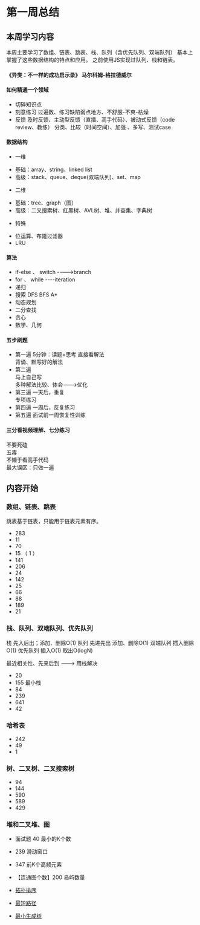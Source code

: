 # 第一周总结
## 本周学习内容
本周主要学习了数组、链表、跳表、栈、队列（含优先队列、双端队列）
基本上掌握了这些数据结构的特点和应用。
之前使用JS实现过队列、栈和链表。


#### 《异类：不一样的成功启示录》 马尔科姆-格拉德威尔
#### 如何精通一个领域
* 切碎知识点
* 刻意练习
    过遍数、练习缺陷弱点地方、不舒服-不爽-枯燥 
* 反馈
    及时反馈、主动型反馈（直播、高手代码）、被动式反馈（code review、教练）
    分类、比较（时间空间）、加强 、多写、测试case

#### 数据结构
+ 一维
- 基础：array、string、linked list
- 高级：stack、queue、deque(双端队列)、set、map 
+ 二维
- 基础：tree、graph（图）
- 高级：二叉搜索树、红黑树、AVL树、堆、并查集、字典树
+ 特殊
- 位运算、布隆过滤器
- LRU

#### 算法
* if-else 、 switch  ---->branch
* for 、 while  ----iteration
* 递归
* 搜索 DFS BFS A*
* 动态规划
* 二分查找
* 贪心
* 数学、几何


#### 五步刷题
* 第一遍
    5分钟：读题+思考
    直接看解法  
    背诵、默写好的解法  
* 第二遍  
    马上自己写  
    多种解法比较、体会--->优化
* 第三遍 
    一天后，重复  
   专项练习  
* 第四遍
    一周后，反复练习
* 第五遍
    面试前一周恢复性训练

#### 三分看视频理解、七分练习
不要死磕  
五毒  
不懒于看高手代码  
最大误区：只做一遍

## 内容开始
### 数组、链表、跳表
跳表基于链表，只能用于链表元素有序。
+ 283
+ 11
+ 70
+ 15 （ 1 ）
+ 141
+ 206
+ 24
+ 142
+ 25
+ 66
+ 88
+ 189
+ 21


### 栈、队列、双端队列、优先队列

栈 先入后出；添加、删除O(1)
队列 先进先出 添加、删除O(1)
双端队列 插入删除O(1)
优先队列 插入O(1) 取出O(logN)

最近相关性、先来后到 ---> 用栈解决

+ 20
+ 155 最小栈
+ 84 
+ 239
+ 641
+ 42

### 哈希表
+ 242
+ 49
+ 1

### 树、二叉树、二叉搜索树
+ 94
+ 144
+ 590
+ 589
+ 429

### 堆和二叉堆、图
+ 面试题 40  最小的K个数
+ 239 滑动窗口
+ 347 前K个高频元素

+ 【连通图个数】200 岛屿数量
+  [拓扑排序](https://zhuanlan.zhihu.com/p/34871092)
+  [最短路径](https://www.bilibili.com/video/av25829980/?from=search&seid=13391343514095937158&vd_source=8bf3c75dab940a4acb7ea6f6b723dda5)
+  [最小生成树](https://www.bilibili.com/video/av84820276/?from=search&seid=17476598104352152051&vd_source=8bf3c75dab940a4acb7ea6f6b723dda5)




